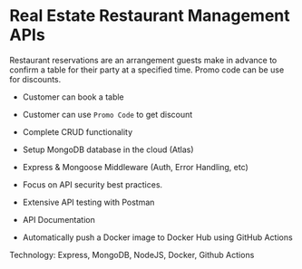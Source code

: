 # Real Estate Restaurant Management APIs

Restaurant reservations are an arrangement guests make in advance to confirm a table for their party at a specified time. Promo code can be use for discounts.

- Customer can book a table

- Customer can use `Promo Code` to get discount

- Complete CRUD functionality

- Setup MongoDB database in the cloud (Atlas)

- Express & Mongoose Middleware (Auth, Error Handling, etc)

- Focus on API security best practices.

- Extensive API testing with Postman

- API Documentation

- Automatically push a Docker image to Docker Hub using GitHub Actions

Technology: Express, MongoDB, NodeJS, Docker, Github Actions
